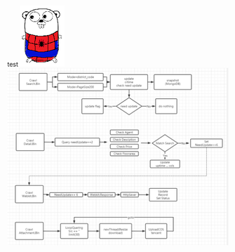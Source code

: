 test
![image](https://raw.githubusercontent.com/hu17889/doc/master/go_spider/img/logo.png)
![image](https://github.com/sorawa/rs_doc/blob/main/flow.png)
